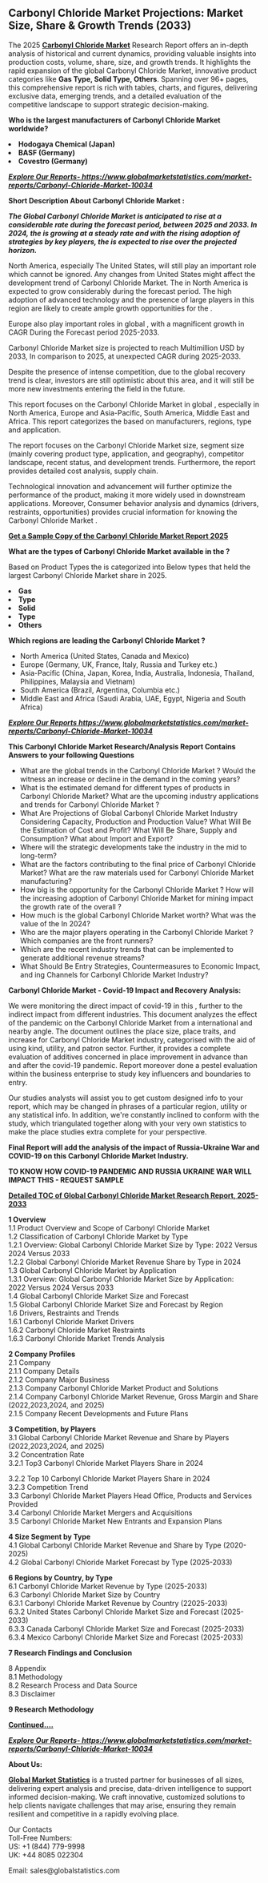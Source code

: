 <h2><strong>Carbonyl Chloride Market Projections: Market Size, Share & Growth Trends (2033)</strong></h2><p>The 2025 <strong><a href="https://www.globalmarketstatistics.com/market-reports/Carbonyl-Chloride-Market-10034">Carbonyl Chloride Market</a></strong> Research Report offers an in-depth analysis of historical and current dynamics, providing valuable insights into production costs, volume, share, size, and growth trends. It highlights the rapid expansion of the global Carbonyl Chloride Market, innovative product categories like <strong>Gas Type, Solid Type, Others</strong>. Spanning over 96+ pages, this comprehensive report is rich with tables, charts, and figures, delivering exclusive data, emerging trends, and a detailed evaluation of the competitive landscape to support strategic decision-making.</p><p><strong>Who is the largest manufacturers of Carbonyl Chloride Market worldwide?</strong></p><p><strong><li>Hodogaya Chemical (Japan)<li>BASF (Germany)<li>Covestro (Germany)</strong></p><p><strong><em><a href="https://www.globalmarketstatistics.com/market-reports/Carbonyl-Chloride-Market-10034">Explore Our Reports-&nbsp;https://www.globalmarketstatistics.com/market-reports/Carbonyl-Chloride-Market-10034</a></em></strong></p><p><strong>Short Description About Carbonyl Chloride Market :</strong></p><p><strong><em>The Global Carbonyl Chloride Market is anticipated to rise at a considerable rate during the forecast period, between 2025 and 2033. In 2024, the is growing at a steady rate and with the rising adoption of strategies by key players, the is expected to rise over the projected horizon.</em></strong></p><p>North America, especially The United States, will still play an important role which cannot be ignored. Any changes from United States might affect the development trend of Carbonyl Chloride Market. The in North America is expected to grow considerably during the forecast period. The high adoption of advanced technology and the presence of large players in this region are likely to create ample growth opportunities for the .</p><p>Europe also play important roles in global , with a magnificent growth in CAGR During the Forecast period 2025-2033.</p><p>Carbonyl Chloride Market size is projected to reach Multimillion USD by 2033, In comparison to 2025, at unexpected CAGR during 2025-2033.</p><p>Despite the presence of intense competition, due to the global recovery trend is clear, investors are still optimistic about this area, and it will still be more new investments entering the field in the future.</p><p>This report focuses on the Carbonyl Chloride Market in global , especially in North America, Europe and Asia-Pacific, South America, Middle East and Africa. This report categorizes the based on manufacturers, regions, type and application.</p><p>The report focuses on the Carbonyl Chloride Market size, segment size (mainly covering product type, application, and geography), competitor landscape, recent status, and development trends. Furthermore, the report provides detailed cost analysis, supply chain.</p><p>Technological innovation and advancement will further optimize the performance of the product, making it more widely used in downstream applications. Moreover, Consumer behavior analysis and dynamics (drivers, restraints, opportunities) provides crucial information for knowing the Carbonyl Chloride Market .</p><p><strong><a href="https://www.globalmarketstatistics.com/market-reports/Carbonyl-Chloride-Market-10034">Get a Sample Copy of the Carbonyl Chloride Market Report 2025</a></strong></p><p><strong>What are the types of Carbonyl Chloride Market available in the ?</strong></p><p>Based on Product Types the is categorized into Below types that held the largest Carbonyl Chloride Market share in 2025.</p><p><strong><li>Gas<li>Type<li>Solid<li>Type<li>Others</strong></p><p><strong>Which regions are leading the Carbonyl Chloride Market ?</strong></p><ul><li>North America (United States, Canada and Mexico)</li><li>Europe (Germany, UK, France, Italy, Russia and Turkey etc.)</li><li>Asia-Pacific (China, Japan, Korea, India, Australia, Indonesia, Thailand, Philippines, Malaysia and Vietnam)</li><li>South America (Brazil, Argentina, Columbia etc.)</li><li>Middle East and Africa (Saudi Arabia, UAE, Egypt, Nigeria and South Africa)</li></ul><p><strong><em><a href="https://www.globalmarketstatistics.com/market-reports/Carbonyl-Chloride-Market-10034">Explore Our Reports https://www.globalmarketstatistics.com/market-reports/Carbonyl-Chloride-Market-10034</a></em></strong></p><p><strong>This Carbonyl Chloride Market Research/Analysis Report Contains Answers to your following Questions</strong></p><ul><li>What are the global trends in the Carbonyl Chloride Market ? Would the witness an increase or decline in the demand in the coming years?</li><li>What is the estimated demand for different types of products in Carbonyl Chloride Market? What are the upcoming industry applications and trends for Carbonyl Chloride Market ?</li><li>What Are Projections of Global Carbonyl Chloride Market Industry Considering Capacity, Production and Production Value? What Will Be the Estimation of Cost and Profit? What Will Be Share, Supply and Consumption? What about Import and Export?</li><li>Where will the strategic developments take the industry in the mid to long-term?</li><li>What are the factors contributing to the final price of Carbonyl Chloride Market? What are the raw materials used for Carbonyl Chloride Market manufacturing?</li><li>How big is the opportunity for the Carbonyl Chloride Market ? How will the increasing adoption of Carbonyl Chloride Market for mining impact the growth rate of the overall ?</li><li>How much is the global Carbonyl Chloride Market worth? What was the value of the In 2024?</li><li>Who are the major players operating in the Carbonyl Chloride Market ? Which companies are the front runners?</li><li>Which are the recent industry trends that can be implemented to generate additional revenue streams?</li><li>What Should Be Entry Strategies, Countermeasures to Economic Impact, and ing Channels for Carbonyl Chloride Market Industry?</li></ul><p><strong>Carbonyl Chloride Market - Covid-19 Impact and Recovery Analysis:</strong></p><p>We were monitoring the direct impact of covid-19 in this , further to the indirect impact from different industries. This document analyzes the effect of the pandemic on the Carbonyl Chloride Market from a international and nearby angle. The document outlines the place size, place traits, and increase for Carbonyl Chloride Market industry, categorised with the aid of using kind, utility, and patron sector. Further, it provides a complete evaluation of additives concerned in place improvement in advance than and after the covid-19 pandemic. Report moreover done a pestel evaluation within the business enterprise to study key influencers and boundaries to entry.</p><p>Our studies analysts will assist you to get custom designed info to your report, which may be changed in phrases of a particular region, utility or any statistical info. In addition, we're constantly inclined to conform with the study, which triangulated together along with your very own statistics to make the place studies extra complete for your perspective.</p><p><strong>Final Report will add the analysis of the impact of Russia-Ukraine War and COVID-19 on this Carbonyl Chloride Market Industry.</strong></p><p><strong>TO KNOW HOW COVID-19 PANDEMIC AND RUSSIA UKRAINE WAR WILL IMPACT THIS - REQUEST SAMPLE</strong></p><p><strong><a href="https://www.globalmarketstatistics.com/market-reports/Carbonyl-Chloride-Market-10034">Detailed TOC of Global Carbonyl Chloride Market Research Report, 2025-2033</a></strong></p><p><strong>1 Overview</strong><br /> 1.1 Product Overview and Scope of Carbonyl Chloride Market<br /> 1.2 Classification of Carbonyl Chloride Market by Type<br /> 1.2.1 Overview: Global Carbonyl Chloride Market Size by Type: 2022 Versus 2024 Versus 2033<br /> 1.2.2 Global Carbonyl Chloride Market Revenue Share by Type in 2024<br /> 1.3 Global Carbonyl Chloride Market by Application<br /> 1.3.1 Overview: Global Carbonyl Chloride Market Size by Application: 2022&nbsp;Versus 2024 Versus 2033<br /> 1.4 Global Carbonyl Chloride Market Size and Forecast<br /> 1.5 Global Carbonyl Chloride Market Size and Forecast by Region<br /> 1.6 Drivers, Restraints and Trends<br /> 1.6.1 Carbonyl Chloride Market Drivers<br /> 1.6.2 Carbonyl Chloride Market Restraints<br /> 1.6.3 Carbonyl Chloride Market Trends Analysis</p><p><strong>2 Company Profiles</strong><br /> 2.1 Company<br /> 2.1.1 Company Details<br /> 2.1.2 Company Major Business<br /> 2.1.3 Company Carbonyl Chloride Market Product and Solutions<br /> 2.1.4 Company Carbonyl Chloride Market Revenue, Gross Margin and Share (2022,2023,2024, and 2025)<br /> 2.1.5 Company Recent Developments and Future Plans</p><p><strong>3 Competition, by Players</strong><br /> 3.1 Global Carbonyl Chloride Market Revenue and Share by Players (2022,2023,2024, and 2025)<br /> 3.2 Concentration Rate<br /> 3.2.1 Top3 Carbonyl Chloride Market Players Share in 2024</p><p>3.2.2 Top 10 Carbonyl Chloride Market Players Share in 2024<br /> 3.2.3 Competition Trend<br /> 3.3 Carbonyl Chloride Market Players Head Office, Products and Services Provided<br /> 3.4 Carbonyl Chloride Market Mergers and Acquisitions<br /> 3.5 Carbonyl Chloride Market New Entrants and Expansion Plans</p><p><strong>4 Size Segment by Type</strong><br /> 4.1 Global Carbonyl Chloride Market Revenue and Share by Type (2020-2025)<br /> 4.2 Global Carbonyl Chloride Market Forecast by Type (2025-2033)</p><p><strong>6 Regions by Country, by Type</strong><br /> 6.1 Carbonyl Chloride Market Revenue by Type (2025-2033)<br /> 6.3 Carbonyl Chloride Market Size by Country<br /> 6.3.1 Carbonyl Chloride Market Revenue by Country (22025-2033)<br /> 6.3.2 United States Carbonyl Chloride Market Size and Forecast (2025-2033)<br /> 6.3.3 Canada Carbonyl Chloride Market Size and Forecast (2025-2033)<br /> 6.3.4 Mexico Carbonyl Chloride Market Size and Forecast (2025-2033)</p><p><strong>7 Research Findings and Conclusion</strong></p><p>8 Appendix<br /> 8.1 Methodology<br /> 8.2 Research Process and Data Source<br /> 8.3 Disclaimer</p><p><strong>9 Research Methodology</strong></p><p><strong><a href="https://www.globalmarketstatistics.com/market-reports/Carbonyl-Chloride-Market-10034">Continued&hellip;.</a></strong></p><p><strong><em><a href="https://www.globalmarketstatistics.com/market-reports/Carbonyl-Chloride-Market-10034">Explore Our Reports-&nbsp;https://www.globalmarketstatistics.com/market-reports/Carbonyl-Chloride-Market-10034</a></em></strong></p><p><strong>About Us:</strong></p><p><strong><a href="https://www.globalmarketstatistics.com/">Global Market Statistics</a></strong> is a trusted partner for businesses of all sizes, delivering expert analysis and precise, data-driven intelligence to support informed decision-making. We craft innovative, customized solutions to help clients navigate challenges that may arise, ensuring they remain resilient and competitive in a rapidly evolving place.</p><p>Our Contacts<br /> Toll-Free Numbers:<br /> US: +1 (844) 779-9998<br /> UK: +44 8085 022304</p><p>Email: sales@globalstatistics.com</p>
